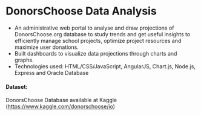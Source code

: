 # DonorsChoose Data Analysis

* An administrative web portal to analyse and draw projections of DonorsChoose.org database to study trends and get useful insights to efficiently manage school projects, optimize  project  resources  and  maximize  user  donations.
* Built  dashboards  to  visualize  data  projections  through  charts  and  graphs. 
* Technologies used: HTML/CSS/JavaScript, AngularJS, Chart.js, Node.js, Express and Oracle Database

#### Dataset: 
DonorsChoose Database available at Kaggle (https://www.kaggle.com/donorschoose/io)
